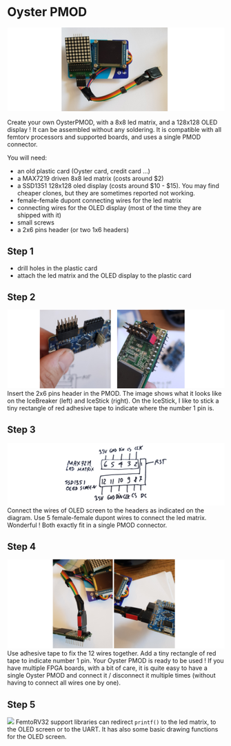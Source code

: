 Oyster PMOD
===========

![](Images/OysterPMOD.jpg)

Create your own OysterPMOD, with a 8x8 led matrix, and a 128x128 OLED
display ! It can be assembled without any soldering. It is compatible 
with all femtorv processors and supported boards, and uses a single 
PMOD connector.

You will need:
- an old plastic card (Oyster card, credit card ...)
- a MAX7219 driven 8x8 led matrix (costs around $2)
- a SSD1351 128x128 oled display (costs around $10 - $15). You may find 
  cheaper clones, but they are sometimes reported not working.
- female-female dupont connecting wires for the led matrix
- connecting wires for the OLED display (most of the time they are
  shipped with it)
- small screws
- a 2x6 pins header (or two 1x6 headers)

Step 1
------
  - drill holes in the plastic card
  - attach the led matrix and the OLED display to the plastic card


Step 2
------
![](Images/OysterPMOD_4.jpg)
Insert the 2x6 pins header in the PMOD. The image shows what it looks
like on the IceBreaker (left) and IceStick (right). On the IceStick, 
I like to stick a tiny rectangle of red adhesive tape to indicate where 
the number 1 pin is.

Step 3
------
![](Images/OysterPMOD_1.jpg)
Connect the wires of OLED screen to the headers as indicated on the
diagram. Use 5 female-female dupont wires to connect the led matrix. 
Wonderful ! Both exactly fit in a single PMOD connector.

Step 4
------
![](Images/OysterPMOD_3.jpg)
Use adhesive tape to fix the 12 wires together. Add a tiny rectangle of
red tape to indicate number 1 pin. Your Oyster PMOD is ready to be
used ! If you have multiple FPGA boards, with a bit of care, it is
quite easy to have a single Oyster PMOD and connect it / disconnect
it multiple times (without having to connect all wires one by one). 

Step 5
------
![](Images/OysterPMOD_demo.gif)
FemtoRV32 support libraries can redirect `printf()` to the led matrix,
to the OLED screen or to the UART. It has also some basic drawing
functions for the OLED screen. 


